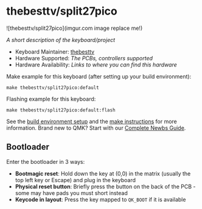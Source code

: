 # thebesttv/split27pico

![thebesttv/split27pico](imgur.com image replace me!)

*A short description of the keyboard/project*

* Keyboard Maintainer: [thebesttv](https://github.com/thebesttv)
* Hardware Supported: *The PCBs, controllers supported*
* Hardware Availability: *Links to where you can find this hardware*

Make example for this keyboard (after setting up your build environment):

    make thebesttv/split27pico:default

Flashing example for this keyboard:

    make thebesttv/split27pico:default:flash

See the [build environment setup](https://docs.qmk.fm/#/getting_started_build_tools) and the [make instructions](https://docs.qmk.fm/#/getting_started_make_guide) for more information. Brand new to QMK? Start with our [Complete Newbs Guide](https://docs.qmk.fm/#/newbs).

## Bootloader

Enter the bootloader in 3 ways:

* **Bootmagic reset**: Hold down the key at (0,0) in the matrix (usually the top left key or Escape) and plug in the keyboard
* **Physical reset button**: Briefly press the button on the back of the PCB - some may have pads you must short instead
* **Keycode in layout**: Press the key mapped to `QK_BOOT` if it is available
